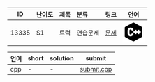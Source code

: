 | ID | 난이도 | 제목 | 분류 | 링크 | 언어 |
| -- | ---- | :-- | :-- | --- | --- |
| 13335 | S1 | 트럭 | 연습문제 | [문제](https://www.acmicpc.net/problem/13335) | [![cpp](/assets/cpp.svg)](/solutions/%5BS1%5D13335%20트럭/submit.cpp)  |

| 언어 | short | solution | submit |
| --- | ----- | -------- | ------ |
| cpp | - | - | [submit.cpp](submit.cpp) |
